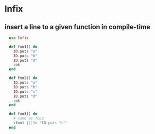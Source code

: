 # Infix

## insert a line to a given function in compile-time

```elixir
  use Infix

  def foo1() do
    IO.puts "a"
    IO.puts "b"
    IO.puts "d"
    :ok
  end

  def foo2() do
    IO.puts "a"
    IO.puts "b"
    IO.puts "c"
    IO.puts "d"
    :ok
  end

  def foo3() do
    # same as foo2
    :foo1 |||3> 'IO.puts "c"'
  end
```

